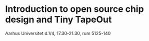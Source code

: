 # Introduction to open source chip design and Tiny TapeOut
 Aarhus Universitet d.1/4, 17.30-21.30, rum 5125-140
